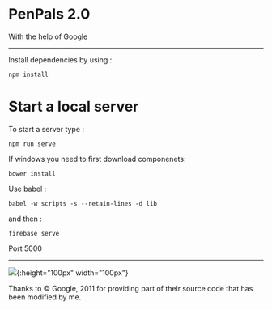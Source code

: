 <h1>PenPals 2.0</h1>

<p>With the help of <a href="https://www.google.com">Google</a><p>

<hr>

Install dependencies by using : 
```
npm install
```

<h1>Start a local server</h1>
To start a server type : 

```
npm run serve
```

If windows you need to first download componenets:


```
bower install
```

Use babel : 
```
babel -w scripts -s --retain-lines -d lib
```

and then : 

```
firebase serve
```

Port 5000

<hr>

![](https://www.google.com//images/branding/googlelogo/2x/googlelogo_color_272x92dp.png){:height="100px" width="100px"}

Thanks to © Google, 2011 for providing part of their source code that has been modified by me.

